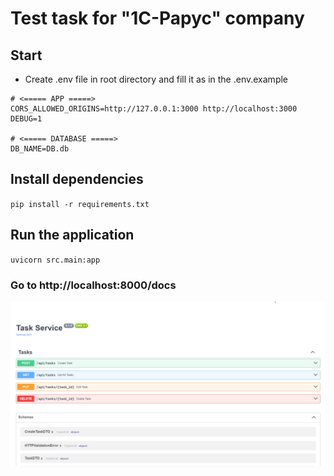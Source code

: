# Test task for "1C-Рарус" company

## Start

- Create .env file in root directory and fill it as in the .env.example

```
# <===== APP =====>
CORS_ALLOWED_ORIGINS=http://127.0.0.1:3000 http://localhost:3000
DEBUG=1

# <===== DATABASE =====>
DB_NAME=DB.db
```

## Install dependencies

`pip install -r requirements.txt`

## Run the application

`uvicorn src.main:app`

### Go to http://localhost:8000/docs

![Preview](docs/preview.png)
